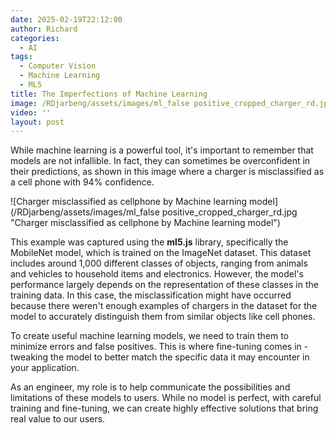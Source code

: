```yaml
---
date: 2025-02-19T22:12:00
author: Richard
categories:
  - AI
tags:
  - Computer Vision
  - Machine Learning
  - ML5
title: The Imperfections of Machine Learning
image: /RDjarbeng/assets/images/ml_false positive_cropped_charger_rd.jpg
video: ''
layout: post
---
```

While machine learning is a powerful tool, it's important to remember that models are not infallible. In fact, they can sometimes be overconfident in their predictions, as shown in this image where a charger is misclassified as a cell phone with 94% confidence.

![Charger misclassified as cellphone by Machine learning model](/RDjarbeng/assets/images/ml_false positive_cropped_charger_rd.jpg "Charger misclassified as cellphone by Machine learning model")

This example was captured using the **ml5.js** library, specifically the MobileNet model, which is trained on the ImageNet dataset. This dataset includes around 1,000 different classes of objects, ranging from animals and vehicles to household items and electronics. However, the model's performance largely depends on the representation of these classes in the training data. In this case, the misclassification might have occurred because there weren't enough examples of chargers in the dataset for the model to accurately distinguish them from similar objects like cell phones.

To create useful machine learning models, we need to train them to minimize errors and false positives. This is where fine-tuning comes in - tweaking the model to better match the specific data it may encounter in your application. 

As an engineer, my role is to help communicate the possibilities and limitations of these models to users. While no model is perfect, with careful training and fine-tuning, we can create highly effective solutions that bring real value to our users.
